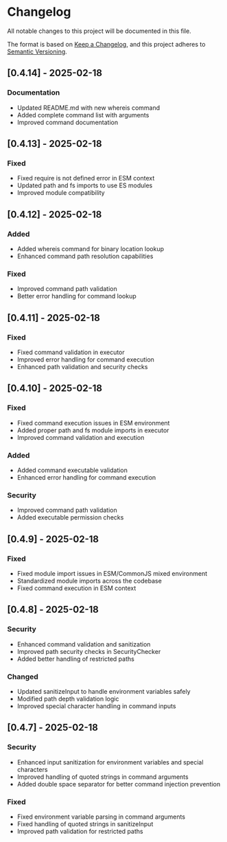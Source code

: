# Changelog

All notable changes to this project will be documented in this file.

The format is based on [Keep a Changelog](https://keepachangelog.com/en/1.0.0/),
and this project adheres to [Semantic Versioning](https://semver.org/spec/v2.0.0.html).

## [0.4.14] - 2025-02-18

### Documentation
- Updated README.md with new whereis command
- Added complete command list with arguments
- Improved command documentation

## [0.4.13] - 2025-02-18

### Fixed
- Fixed require is not defined error in ESM context
- Updated path and fs imports to use ES modules
- Improved module compatibility

## [0.4.12] - 2025-02-18

### Added
- Added whereis command for binary location lookup
- Enhanced command path resolution capabilities

### Fixed
- Improved command path validation
- Better error handling for command lookup

## [0.4.11] - 2025-02-18

### Fixed
- Fixed command validation in executor
- Improved error handling for command execution
- Enhanced path validation and security checks

## [0.4.10] - 2025-02-18

### Fixed
- Fixed command execution issues in ESM environment
- Added proper path and fs module imports in executor
- Improved command validation and execution

### Added
- Added command executable validation
- Enhanced error handling for command execution

### Security
- Improved command path validation
- Added executable permission checks

## [0.4.9] - 2025-02-18

### Fixed
- Fixed module import issues in ESM/CommonJS mixed environment
- Standardized module imports across the codebase
- Fixed command execution in ESM context

## [0.4.8] - 2025-02-18

### Security
- Enhanced command validation and sanitization
- Improved path security checks in SecurityChecker
- Added better handling of restricted paths

### Changed
- Updated sanitizeInput to handle environment variables safely
- Modified path depth validation logic
- Improved special character handling in command inputs

## [0.4.7] - 2025-02-18

### Security
- Enhanced input sanitization for environment variables and special characters
- Improved handling of quoted strings in command arguments
- Added double space separator for better command injection prevention

### Fixed
- Fixed environment variable parsing in command arguments
- Fixed handling of quoted strings in sanitizeInput
- Improved path validation for restricted paths 